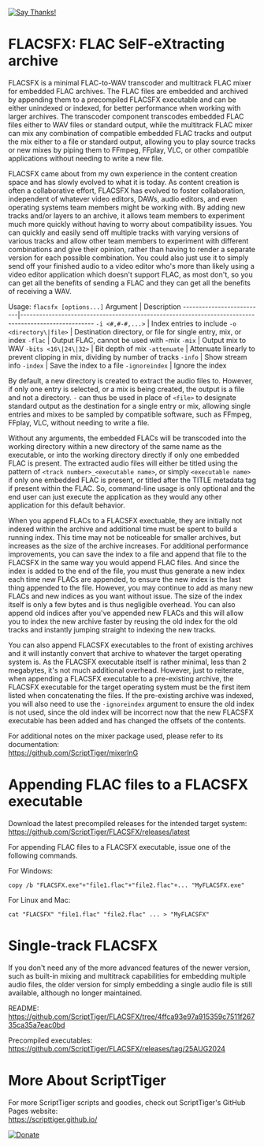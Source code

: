 [![Say Thanks!](https://img.shields.io/badge/Say%20Thanks-!-1EAEDB.svg)](https://docs.google.com/forms/d/e/1FAIpQLSfBEe5B_zo69OBk19l3hzvBmz3cOV6ol1ufjh0ER1q3-xd2Rg/viewform)

# FLACSFX: FLAC SelF-eXtracting archive
FLACSFX is a minimal FLAC-to-WAV transcoder and multitrack FLAC mixer for embedded FLAC archives. The FLAC files are embedded and archived by appending them to a precompiled FLACSFX executable and can be either unindexed or indexed, for better performance when working with larger archives. The transcoder component transcodes embedded FLAC files either to WAV files or standard output, while the multitrack FLAC mixer can mix any combination of compatible embedded FLAC tracks and output the mix either to a file or standard output, allowing you to play source tracks or new mixes by piping them to FFmpeg, FFplay, VLC, or other compatible applications without needing to write a new file.

FLACSFX came about from my own experience in the content creation space and has slowly evolved to what it is today. As content creation is often a collaborative effort, FLACSFX has evolved to foster collaboration, independent of whatever video editors, DAWs, audio editors, and even operating systems team members might be working with. By adding new tracks and/or layers to an archive, it allows team members to experiment much more quickly without having to worry about compatibility issues. You can quickly and easily send off multiple tracks with varying versions of various tracks and allow other team members to experiment with different combinations and give their opinion, rather than having to render a separate version for each possible combination. You could also just use it to simply send off your finished audio to a video editor who's more than likely using a video editor application which doesn't support FLAC, as most don't, so you can get all the benefits of sending a FLAC and they can get all the benefits of receiving a WAV.

Usage: `flacsfx [options...]`
Argument                  | Description
--------------------------|-----------------------------------------------------------------------------------------------------
 `-i <#,#-#,...>`         | Index entries to include
 `-o <directory\|file>`   | Destination directory, or file for single entry, mix, or index
 `-flac`                  | Output FLAC, cannot be used with -mix
 `-mix`                   | Output mix to WAV
 `-bits <16\|24\|32>`     | Bit depth of mix
 `-attenuate`             | Attenuate linearly to prevent clipping in mix, dividing by number of tracks
 `-info`                  | Show stream info
 `-index`                 | Save the index to a file
 `-ignoreindex`           | Ignore the index

By default, a new directory is created to extract the audio files to. However, if only one entry is selected, or a mix is being created, the output is a file and not a directory. `-` can thus be used in place of `<file>` to designate standard output as the destination for a single entry or mix, allowing single entries and mixes to be sampled by compatible software, such as FFmpeg, FFplay, VLC, without needing to write a file.

Without any arguments, the embedded FLACs will be transcoded into the working directory within a new directory of the same name as the executable, or into the working directory directly if only one embedded FLAC is present. The extracted audio files will either be titled using the pattern of `<track number>_<executable name>`, or simply `<executable name>` if only one embedded FLAC is present, or titled after the TITLE metadata tag if present within the FLAC. So, command-line usage is only optional and the end user can just execute the application as they would any other application for this default behavior.

When you append FLACs to a FLACSFX exectuable, they are initially not indexed within the archive and additional time must be spent to build a running index. This time may not be noticeable for smaller archives, but increases as the size of the archive increases. For additional performance improvements, you can save the index to a file and append that file to the FLACSFX in the same way you would append FLAC files. And since the index is added to the end of the file, you must thus generate a new index each time new FLACs are appended, to ensure the new index is the last thing appended to the file. However, you may continue to add as many new FLACs and new indices as you want without issue. The size of the index itself is only a few bytes and is thus negligible overhead. You can also append old indices after you've appended new FLACs and this will allow you to index the new archive faster by reusing the old index for the old tracks and instantly jumping straight to indexing the new tracks.

You can also append FLACSFX executables to the front of existing archives and it will instantly convert that archive to whatever the target operating system is. As the FLACSFX executable itself is rather minimal, less than 2 megabytes, it's not much additional overhead. However, just to reiterate, when appending a FLACSFX executable to a pre-existing archive, the FLACSFX executable for the target operating system must be the first item listed when concatenating the files. If the pre-existing archive was indexed, you will also need to use the `-ignoreindex` argument to ensure the old index is not used, since the old index will be incorrect now that the new FLACSFX executable has been added and has changed the offsets of the contents.

For additional notes on the mixer package used, please refer to its documentation:  
https://github.com/ScriptTiger/mixerInG

# Appending FLAC files to a FLACSFX executable
Download the latest precompiled releases for the intended target system:  
https://github.com/ScriptTiger/FLACSFX/releases/latest

For appending FLAC files to a FLACSFX executable, issue one of the following commands.

For Windows:
```
copy /b "FLACSFX.exe"+"file1.flac"+"file2.flac"+... "MyFLACSFX.exe"
```

For Linux and Mac:
```
cat "FLACSFX" "file1.flac" "file2.flac" ... > "MyFLACSFX"
```

# Single-track FLACSFX
If you don't need any of the more advanced features of the newer version, such as built-in mixing and multitrack capabilities for embedding multiple audio files, the older version for simply embedding a single audio file is still available, although no longer maintained.

README:  
https://github.com/ScriptTiger/FLACSFX/tree/4ffca93e97a915359c7511f26735ca35a7eac0bd

Precompiled executables:  
https://github.com/ScriptTiger/FLACSFX/releases/tag/25AUG2024

# More About ScriptTiger

For more ScriptTiger scripts and goodies, check out ScriptTiger's GitHub Pages website:  
https://scripttiger.github.io/

[![Donate](https://www.paypalobjects.com/en_US/i/btn/btn_donateCC_LG.gif)](https://www.paypal.com/cgi-bin/webscr?cmd=_s-xclick&hosted_button_id=MZ4FH4G5XHGZ4)
